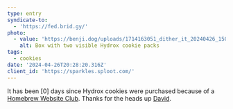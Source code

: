 ```yaml
---
type: entry
syndicate-to:
  - 'https://fed.brid.gy/'
photo:
  - value: 'https://benji.dog/uploads/1714163051_dither_it_20240426_150020.png'
    alt: Box with two visible Hydrox cookie packs
tags:
  - cookies
date: '2024-04-26T20:28:20.316Z'
client_id: 'https://sparkles.sploot.com/'
---
```

It has been [0] days since Hydrox cookies were purchased because of a [Homebrew Website Club](https://indieweb.org/Homebrew_Website_Club). Thanks for the heads up [David](https://david.shanske.com/).
